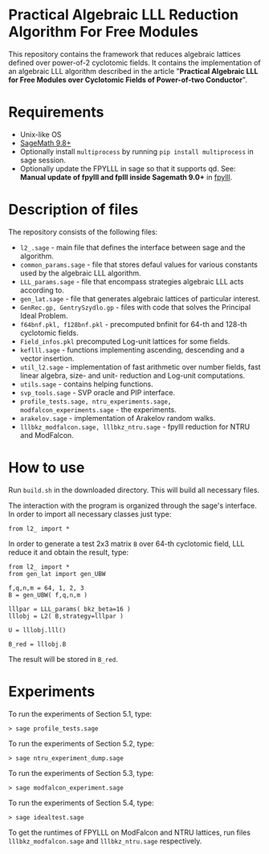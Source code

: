 # Practical Algebraic LLL Reduction Algorithm For Free Modules

This repository contains the framework that reduces algebraic lattices defined over power-of-2 cyclotomic fields. It contains the implementation of an algebraic LLL algorithm described in the article "**Practical Algebraic LLL for Free Modules over Cyclotomic Fields of Power-of-two Conductor**".

# Requirements

 - Unix-like OS
 - [SageMath 9.8+](https://www.sagemath.org/)
 - Optionally install `multiprocess` by running `pip install multiprocess` in sage session.
 - Optionally update the FPYLLL in sage so that it supports qd. See: **Manual update of fpylll and fplll inside Sagemath 9.0+** in  [fpylll](https://github.com/fplll/fpylll).
# Description of files
The repository consists of the following files:
 - `l2_.sage` - main file that defines the interface between sage and the algorithm.
 - `common_params.sage` - file that stores defaul values for various constants used by the algebraic LLL algorithm.
 - `LLL_params.sage` - file that encompass strategies algebraic LLL acts according to.
 - `gen_lat.sage` - file that generates algebraic lattices of particular interest.
 - `GenRec.gp, GentrySzydlo.gp` - files with code that solves the Principal Ideal Problem.
 - `f64bnf.pkl, f128bnf.pkl` - precomputed bnfinit for 64-th and 128-th cyclotomic fields.
 - `Field_infos.pkl` precomputed Log-unit lattices for some fields.
 - `keflll.sage` - functions implementing ascending, descending and a vector insertion.
 - `util_l2.sage` - implementation of fast arithmetic over number fields, fast linear algebra, size- and unit- reduction and Log-unit computations.
 - `utils.sage` - contains helping functions.
 - `svp_tools.sage` - SVP oracle and PIP interface.
 - `profile_tests.sage, ntru_experiments.sage, modfalcon_experiments.sage` - the experiments.
 - `arakelov.sage` - implementation of Arakelov random walks.
 - `lllbkz_modfalcon.sage, lllbkz_ntru.sage` - fpylll reduction for NTRU and ModFalcon.
# How to use
Run `build.sh` in the downloaded directory. This will build all necessary files.

The interaction with the program is organized through the sage's interface. In order to import all necessary classes just type:

    from l2_ import *
 In order to generate a test 2x3 matrix `B` over 64-th cyclotomic field, LLL reduce it and obtain the result, type:


    from l2_ import *
	from gen_lat import gen_UBW

	f,q,n,m = 64, 1, 2, 3
	B = gen_UBW( f,q,n,m )

	lllpar = LLL_params( bkz_beta=16 )
	lllobj = L2( B,strategy=lllpar )

	U = lllobj.lll()

	B_red = lllobj.B
The result will be stored in `B_red`.

# Experiments
To run the experiments of Section 5.1, type:

    > sage profile_tests.sage
To run the experiments of Section 5.2, type:

    > sage ntru_experiment_dump.sage
To run the experiments of Section 5.3, type:

    > sage modfalcon_experiment.sage

To run the experiments of Section 5.4, type:

    > sage idealtest.sage

To get the runtimes of FPYLLL on ModFalcon and NTRU lattices, run files `lllbkz_modfalcon.sage` and `lllbkz_ntru.sage` respectively.
